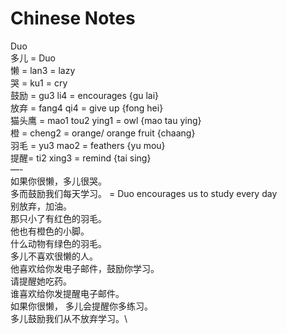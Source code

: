 # Chinese Notes

Duo\
多儿 = Duo\
懒 = lan3 = lazy\
哭 = ku1 = cry\
鼓励 = gu3 li4 = encourages {gu lai}\
放弃 = fang4 qi4 = give up {fong hei}\
猫头鹰 = mao1 tou2 ying1 = owl {mao tau ying}\
橙 = cheng2 = orange/ orange fruit {chaang}\
羽毛 = yu3 mao2 = feathers {yu mou}\
提醒= ti2 xing3 = remind {tai sing}\
—-\
如果你很懒，多儿很哭。\
多而鼓励我们每天学习。 = Duo encourages us to study every day\
别放弃，加油。\
那只小了有红色的羽毛。\
他也有橙色的小脚。\
什么动物有绿色的羽毛。\
多儿不喜欢很懒的人。\
他喜欢给你发电子邮件，鼓励你学习。\
请提醒她吃药。\
谁喜欢给你发提醒电子邮件。\
如果你很懒， 多儿会提醒你多练习。\
多儿鼓励我们从不放弃学习。\
